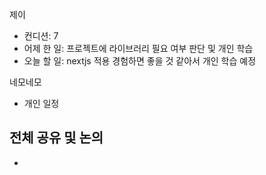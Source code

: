 
제이
- 컨디션: 7
- 어제 한 일: 프로젝트에 라이브러리 필요 여부 판단 및 개인 학습
- 오늘 할 일: nextjs 적용 경험하면 좋을 것 같아서 개인 학습 예정

네모네모
- 개인 일정

## 전체 공유 및 논의
- 
